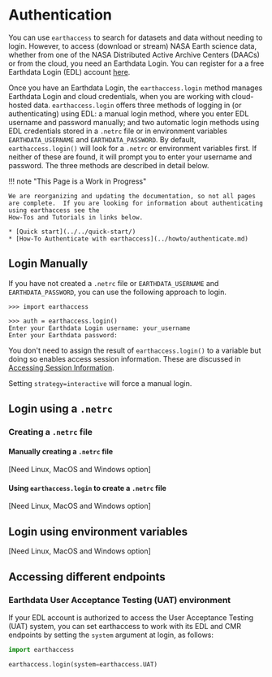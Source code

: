 # Authentication

You can use `earthaccess` to search for datasets and data without needing to login.  However, to access (download or stream) NASA Earth science data, whether from one of the NASA
Distributed Active Archive Centers (DAACs) or from the cloud, you need
an Earthdata Login.  You can register for a a free Earthdata Login (EDL) account [here](https://urs.earthdata.nasa.gov/).  

Once you have an Earthdata Login, the `earthaccess.login` method manages Earthdata Login and cloud credentials, when you are working with cloud-hosted data.  `earthaccess.login` offers three methods of logging in (or authenticating) using EDL: a manual login method, where you enter EDL username and password manually; and two automatic login methods using EDL credentials stored in a `.netrc` file or in environment variables `EARTHDATA_USERNAME` and `EARTHDATA_PASSWORD`.  By default, `earthaccess.login()` will look for a `.netrc` or environment variables first.  If neither of these are found, it will prompt you to enter your username and password.  The three methods are described in detail below.  

!!! note "This Page is a Work in Progress"

    We are reorganizing and updating the documentation, so not all pages are complete.  If you are looking for information about authenticating using earthaccess see the
    How-Tos and Tutorials in links below.

    * [Quick start](../../quick-start/)
    * [How-To Authenticate with earthaccess](../howto/authenticate.md)


## Login Manually

If you have not created a `.netrc` file or `EARTHDATA_USERNAME` and `EARTHDATA_PASSWORD`, you can use the following approach to login.

```
>>> import earthaccess

>>> auth = earthaccess.login()
Enter your Earthdata Login username: your_username
Enter your Earthdata password: 
```

You don't need to assign the result of `earthaccess.login()` to a variable but doing so enables access session information.  These are discussed in [Accessing Session Information]().

Setting `strategy=interactive` will force a manual login.

## Login using a `.netrc`

### Creating a `.netrc` file

#### Manually creating a `.netrc` file

[Need Linux, MacOS and Windows option]

#### Using `earthaccess.login` to create a `.netrc` file

[Need Linux, MacOS and Windows option]

## Login using environment variables

[Need Linux, MacOS and Windows option]


## Accessing different endpoints

### Earthdata User Acceptance Testing (UAT) environment

If your EDL account is authorized to access the User Acceptance Testing (UAT) system,
you can set earthaccess to work with its EDL and CMR endpoints
by setting the `system` argument at login, as follows:

```python
import earthaccess

earthaccess.login(system=earthaccess.UAT)

```
